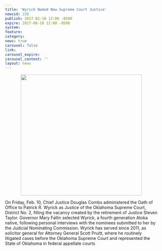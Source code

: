 ```yaml
---
title: 'Wyrick Named New Supreme Court Justice'
newsid: 226
publish: 2017-02-10 12:00 -0500
expire: 2017-06-10 12:00 -0500
system: 
feature: 
category: 
news: true
carousel: false
link: 
carousel_expire: 
carousel_content: ''
layout: news
---
```

<div style="text-align: center;"><img src="http://www.oscn.net/images/news/justice-swearing-in.jpg" alt="" style="width: 400px; margin: 0 auto;" /></div>
<p>On Friday, Feb. 10, Chief Justice Douglas Combs administered the Oath of Office to Patrick R. Wyrick as Justice of the Oklahoma Supreme Court, District No. 2, filling the vacancy created by the retirement of Justice Steven Taylor.  Governor Mary Fallin selected Wyrick, a fourth generation Atoka native, following personal interviews with the nominees submitted to her by the Judicial Nominating Commission.   Wyrick has served since 2011, as solicitor general for Attorney General Scott Pruitt, where he routinely litigated cases before the Oklahoma Supreme Court and represented the State of Oklahoma in federal appellate courts</p>
